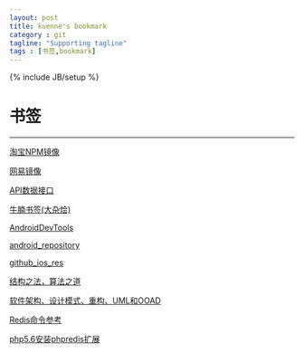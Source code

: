 ```yaml
---
layout: post
title: kuenne's bookmark
category : git
tagline: "Supporting tagline"
tags : [书签,bookmark]
---
```

{% include JB/setup %}
# 书签
---

<a href="http://npm.taobao.org/" target="_blank">淘宝NPM镜像</a>

<a href="http://mirrors.163.com/" target="_blank">网易镜像</a>

<a href="https://www.juhe.cn/" target="_blank">API数据接口</a>

<a href="http://shuqian.niunan.net/" target="_blank">牛腩书签(大杂烩)</a>

<a href="http://www.androiddevtools.cn/" target="_blank">AndroidDevTools</a>

<a href="http://mirrors.neusoft.edu.cn/android/repository/" target="_blank">android_repository</a>

<a href="http://github.ibireme.com/github/list/ios/" target="_blank">github_ios_res</a>

<a href="http://blog.csdn.net/v_july_v" target="_blank">结构之法，算法之道</a>

<a href="http://blog.csdn.net/lovelion" target="_blank">软件架构、设计模式、重构、UML和OOAD</a>

<a href="http://doc.redisfans.com/" target="_blank">Redis命令参考</a>

<a href="http://www.cnsecer.com/8214.html" target="_blank">php5.6安装phpredis扩展</a>